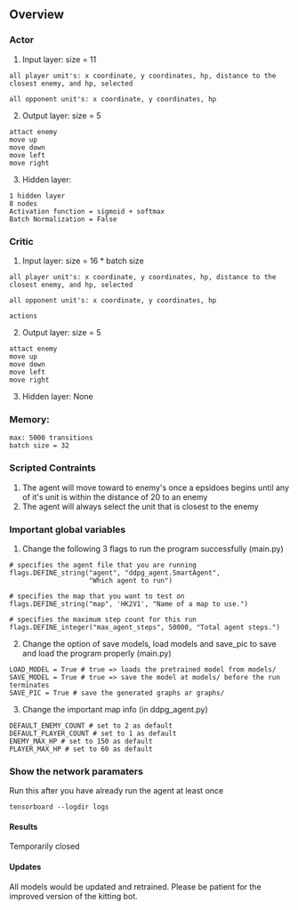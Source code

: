 ## Overview
### Actor
1. Input layer: size = 11
```
all player unit's: x coordinate, y coordinates, hp, distance to the closest enemy, and hp, selected

all opponent unit's: x coordinate, y coordinates, hp
```
2. Output layer: size = 5
```
attact enemy
move up
move down
move left
move right
```
3. Hidden layer:
```
1 hidden layer
8 nodes
Activation function = sigmoid + softmax
Batch Normalization = False
```

### Critic
1. Input layer: size = 16 * batch size
```
all player unit's: x coordinate, y coordinates, hp, distance to the closest enemy, and hp, selected

all opponent unit's: x coordinate, y coordinates, hp

actions
```

2. Output layer: size = 5
```
attact enemy
move up
move down
move left
move right
```

3. Hidden layer: None

### Memory:
```
max: 5000 transitions
batch size = 32
```

### Scripted Contraints
1. The agent will move toward to enemy's once a epsidoes begins until any of it's unit is within the distance of 20 to an enemy
2. The agent will always select the unit that is closest to the enemy

### Important global variables
1. Change the following 3 flags to run the program successfully (main.py)
```
# specifies the agent file that you are running
flags.DEFINE_string("agent", "ddpg_agent.SmartAgent",
                    "Which agent to run")

# specifies the map that you want to test on 
flags.DEFINE_string("map", 'HK2V1', "Name of a map to use.")

# specifies the maximum step count for this run
flags.DEFINE_integer("max_agent_steps", 50000, "Total agent steps.")
```
2.  Change the option of save models, load models and save_pic to save and load the program properly (main.py)
```
LOAD_MODEL = True # true => loads the pretrained model from models/
SAVE_MODEL = True # true => save the model at models/ before the run terminates
SAVE_PIC = True # save the generated graphs ar graphs/
```

3. Change the important map info (in ddpg_agent.py)
 ```
DEFAULT_ENEMY_COUNT # set to 2 as default
DEFAULT_PLAYER_COUNT # set to 1 as default
ENEMY_MAX_HP # set to 150 as default
PLAYER_MAX_HP # set to 60 as default
```

### Show the network paramaters 
Run this after you have already run the agent at least once
```
tensorboard --logdir logs
```

#### Results
Temporarily closed

#### Updates
All models would be updated and retrained. Please be patient for the improved version of the kitting bot.

<!--
## Result
In 500000 steps

Winning rate: 0.27%

Average leftover sum of enemys' hp  = 49.275

<p align="center">
  <h2 align = "center">Leftover enemy hp in each episodes <br>
  <img src="graphs/eval.png">
</p>


<p align="center">
  <h2 align = "center">Overview of change of enemy hp throughout 500000 steps <br>
  <img src="graphs/enemy_hp.png">
</p>
-->